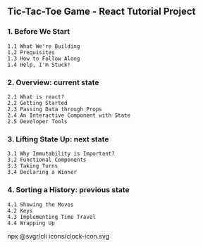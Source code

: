 ## Tic-Tac-Toe Game - React Tutorial Project

### 1. Before We Start
	1.1 What We're Building
	1.2 Prequisites
	1.3 How to Follow Along
	1.4 Help, I'm Stuck!
	
### 2. Overview: current state
	2.1 What is react?
	2.2 Getting Started
	2.3 Passing Data through Props
	2.4 An Interactive Component with State
	2.5 Developer Tools
	
### 3. Lifting State Up: next state
	3.1 Why Immutability is Important?
	3.2 Functional Components
	3.3 Taking Turns
	3.4 Declaring a Winner
	
### 4. Sorting a History: previous state
	4.1 Showing the Moves
	4.2 Keys
	4.3 Implementing Time Travel
	4.4 Wrapping Up
	
npx @svgr/cli icons/clock-icon.svg